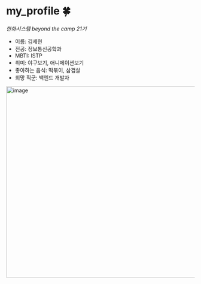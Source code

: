 # my_profile 🍀
_한화시스템 beyond the camp 21기_
- 이름: 김세현
- 전공: 정보통신공학과
- MBTI: ISTP
- 취미: 야구보기, 애니메이션보기
- 좋아하는 음식: 떡볶이, 삼겹살
- 희망 직군: 백엔드 개발자
<img width="512" height="512" alt="image" src="https://github.com/user-attachments/assets/7e0a630a-1028-47f9-8493-01ac25fba197" />
